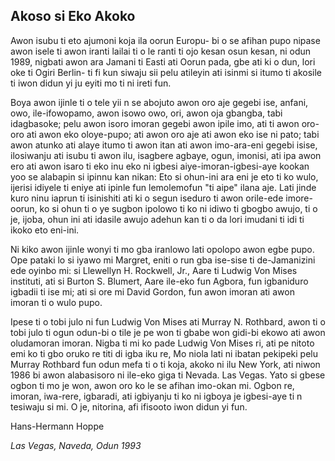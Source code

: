 ## Akoso si Eko Akoko

Awon isubu ti eto ajumoni koja ila oorun Europu- bi o se afihan pupo nipase awon isele ti awon iranti lailai ti o le ranti ti ojo kesan osun kesan, ni odun 1989, nigbati awon ara Jamani ti Easti ati Oorun pada, gbe ati ki o dun, lori oke ti Ogiri Berlin- ti fi kun siwaju sii pelu atileyin ati isinmi si itumo ti akosile ti iwon didun yi ju eyiti mo ti ni ireti fun.

Boya awon ijinle ti o tele yii n se abojuto awon oro aje gegebi ise, anfani, owo, ile-ifowopamo, awon isowo owo, ori, awon oja gbangba, tabi idagbasoke; pelu awon isoro imoran gegebi awon ipile imo, ati ti awon oro-oro ati awon eko oloye-pupo; ati awon oro aje ati awon eko ise ni pato; tabi awon atunko ati alaye itumo ti awon itan ati awon imo-ara-eni gegebi isise, ilosiwanju ati isubu ti awon ilu, isagbere agbaye, ogun, imonisi, ati ipa awon ero ati awon isaro ti eko inu eko ni igbesi aiye-imoran-igbesi-aye kookan yoo se alabapin si ipinnu kan nikan: Eto si ohun-ini ara eni je eto ti ko wulo, ijerisi idiyele ti eniye ati ipinle fun lemolemofun "ti aipe" ilana aje. Lati jinde kuro ninu iaprun ti isinishiti ati ki o segun iseduro ti awon orile-ede imore-oorun, ko si ohun ti o ye sugbon ipolowo ti ko ni idiwo ti gbogbo awujo, ti o je, ijoba, ohun ini ati idasile awujo adehun kan ti o da lori imudani ti idi ti ikoko eto eni-ini.

Ni kiko awon ijinle wonyi ti mo gba iranlowo lati opolopo awon egbe pupo. Ope pataki lo si iyawo mi Margret, eniti o run gba ise-sise ti de-Jamanizini ede oyinbo mi: si Llewellyn H. Rockwell, Jr., Aare ti Ludwig Von Mises instituti, ati si Burton S. Blumert, Aare ile-eko fun Agbora, fun igbaniduro igbadii ti ise mi; ati si ore mi David Gordon, fun awon imoran ati awon imoran ti o wulo pupo.

Ipese ti o tobi julo ni fun Ludwig Von Mises ati Murray N. Rothbard, awon ti o tobi julo ti ogun odun-bi o tile je pe won ti gbabe won gidi-bi ekowo ati awon oludamoran imoran. Nigba ti mi ko pade Ludwig Von Mises ri, ati pe nitoto emi ko ti gbo oruko re titi di igba iku re, Mo niola lati ni ibatan pekipeki pelu Murray Rothbard fun odun mefa ti o ti koja, akoko ni ilu New York, ati niwon 1986 bi awon alabasisoro ni ile-eko giga ti Nevada. Las Vegas. Yato si gbese ogbon ti mo je won, awon oro ko le se afihan imo-okan mi. Ogbon re, imoran, iwa-rere, igbaradi, ati igbiyanju ti ko ni igboya je igbesi-aye ti n tesiwaju si mi. O je, nitorina, afi ifisooto iwon didun yi fun.

Hans-Hermann Hoppe

*Las Vegas, Naveda, Odun 1993*